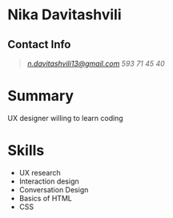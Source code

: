 # Nika Davitashvili
## Contact Info 
>*n.davitashvili13@gmail.com* *593 71 45 40*

# Summary
UX designer willing to learn coding

# Skills 
* UX research
* Interaction design 
* Conversation Design
* Basics of HTML
* CSS